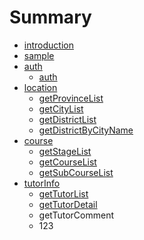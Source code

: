 # Summary

* [introduction](README.md)
* [sample](sample/getSearchFilterTypeList.md)
* [auth](auth.md)
   * [auth](auth.md)
* [location](location.md)
   * [getProvinceList](getprovincelist.md)
   * [getCityList](getcitylist.md)
   * [getDistrictList](getdistrictlist.md)
   * [getDistrictByCityName](getdistrictbycityname.md)
* [course](course.md)
   * [getStageList](getstagelist.md)
   * [getCourseList](getcourselist.md)
   * [getSubCourseList](getsubcourselist.md)
* [tutorInfo](tutorinfo.md)
   * [getTutorList](gettutorlist.md)
   * [getTutorDetail](gettutordetail.md)
   * getTutorComment
   * 123

